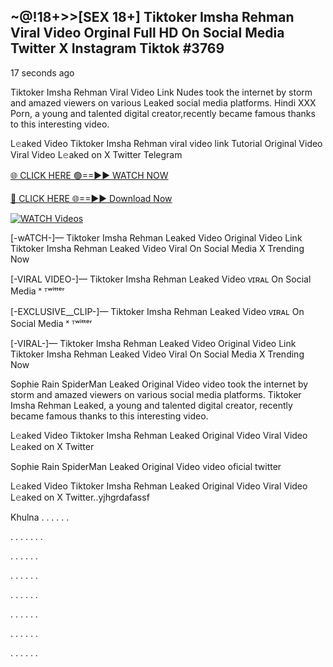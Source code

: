 ## ~@!18+>>[SEX 18+] Tiktoker Imsha Rehman Viral Video Orginal Full HD On Social Media Twitter X Instagram Tiktok #3769

17 seconds ago

Tiktoker Imsha Rehman Viral Video Link Nudes took the internet by storm and amazed viewers on various Leaked social media platforms. Hindi XXX Porn, a young and talented digital creator,recently became famous thanks to this interesting video.

L𝚎aked Video Tiktoker Imsha Rehman viral video link Tutorial Original Video Viral Video L𝚎aked on X Twitter Telegram

[🌐 CLICK HERE 🟢==►► WATCH NOW](https://dekho-ki-hoy-07-2k25.blogspot.com/2025/01/viral-tv.html)

[🔴 CLICK HERE 🌐==►► Download Now](https://dekho-ki-hoy-07-2k25.blogspot.com/2025/01/viral-tv.html)

[![WATCH Videos](https://i.imgur.com/ydURGbz.png)](https://dekho-ki-hoy-07-2k25.blogspot.com/2025/01/viral-tv.html)

[-wATCH-]— Tiktoker Imsha Rehman Leaked Video Original Video Link Tiktoker Imsha Rehman Leaked Video Viral On Social Media X Trending Now

[-VIRAL VIDEO-]— Tiktoker Imsha Rehman Leaked Video ᴠɪʀᴀʟ On Social Media ˣ ᵀʷⁱᵗᵗᵉʳ

[-EXCLUSIVE__CLIP-]— Tiktoker Imsha Rehman Leaked Video ᴠɪʀᴀʟ On Social Media ˣ ᵀʷⁱᵗᵗᵉʳ

[-VIRAL-]— Tiktoker Imsha Rehman Leaked Video Original Video Link Tiktoker Imsha Rehman Leaked Video Viral On Social Media X Trending Now

Sophie Rain SpiderMan Leaked Original Video video took the internet by storm and amazed viewers on various social media platforms. Tiktoker Imsha Rehman Leaked, a young and talented digital creator, recently became famous thanks to this interesting video.

L𝚎aked Video Tiktoker Imsha Rehman Leaked Original Video Viral Video L𝚎aked on X Twitter

Sophie Rain SpiderMan Leaked Original Video video oficial twitter

L𝚎aked Video Tiktoker Imsha Rehman Leaked Original Video Viral Video L𝚎aked on X Twitter..yjhgrdafassf

Khulna
.
.
.
.
.
.

.
.
.
.
.
.
.

.
.
.
.
.
.

.
.
.
.
.
.

.
.
.
.
.
.

.
.
.
.
.
.

.
.
.
.
.
.

.
.
.
.
.
.